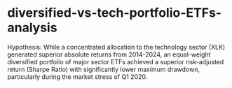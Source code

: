 # diversified-vs-tech-portfolio-ETFs-analysis

Hypothesis: While a concentrated allocation to the technology sector (XLK) generated superior absolute returns from 2014-2024, an equal-weight diversified portfolio of major sector ETFs achieved a superior risk-adjusted return (Sharpe Ratio) with significantly lower maximum drawdown, particularly during the market stress of Q1 2020.
